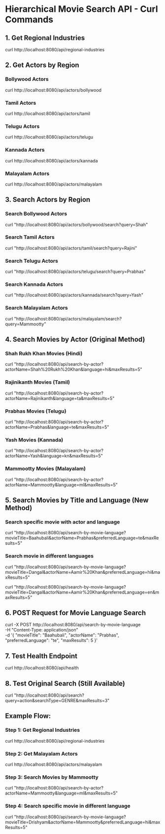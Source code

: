 # Hierarchical Movie Search API - Curl Commands

## 1. Get Regional Industries
curl http://localhost:8080/api/regional-industries

## 2. Get Actors by Region

### Bollywood Actors
curl http://localhost:8080/api/actors/bollywood

### Tamil Actors
curl http://localhost:8080/api/actors/tamil

### Telugu Actors
curl http://localhost:8080/api/actors/telugu

### Kannada Actors
curl http://localhost:8080/api/actors/kannada

### Malayalam Actors
curl http://localhost:8080/api/actors/malayalam

## 3. Search Actors by Region

### Search Bollywood Actors
curl "http://localhost:8080/api/actors/bollywood/search?query=Shah"

### Search Tamil Actors
curl "http://localhost:8080/api/actors/tamil/search?query=Rajini"

### Search Telugu Actors
curl "http://localhost:8080/api/actors/telugu/search?query=Prabhas"

### Search Kannada Actors
curl "http://localhost:8080/api/actors/kannada/search?query=Yash"

### Search Malayalam Actors
curl "http://localhost:8080/api/actors/malayalam/search?query=Mammootty"

## 4. Search Movies by Actor (Original Method)

### Shah Rukh Khan Movies (Hindi)
curl "http://localhost:8080/api/search-by-actor?actorName=Shah%20Rukh%20Khan&language=hi&maxResults=5"

### Rajinikanth Movies (Tamil)
curl "http://localhost:8080/api/search-by-actor?actorName=Rajinikanth&language=ta&maxResults=5"

### Prabhas Movies (Telugu)
curl "http://localhost:8080/api/search-by-actor?actorName=Prabhas&language=te&maxResults=5"

### Yash Movies (Kannada)
curl "http://localhost:8080/api/search-by-actor?actorName=Yash&language=kn&maxResults=5"

### Mammootty Movies (Malayalam)
curl "http://localhost:8080/api/search-by-actor?actorName=Mammootty&language=ml&maxResults=5"

## 5. Search Movies by Title and Language (New Method)

### Search specific movie with actor and language
curl "http://localhost:8080/api/search-by-movie-language?movieTitle=Baahubali&actorName=Prabhas&preferredLanguage=te&maxResults=5"

### Search movie in different languages
curl "http://localhost:8080/api/search-by-movie-language?movieTitle=Dangal&actorName=Aamir%20Khan&preferredLanguage=hi&maxResults=5"

curl "http://localhost:8080/api/search-by-movie-language?movieTitle=Dangal&actorName=Aamir%20Khan&preferredLanguage=en&maxResults=5"

## 6. POST Request for Movie Language Search
curl -X POST http://localhost:8080/api/search-by-movie-language \
  -H "Content-Type: application/json" \
  -d '{
    "movieTitle": "Baahubali",
    "actorName": "Prabhas",
    "preferredLanguage": "te",
    "maxResults": 5
  }'

## 7. Test Health Endpoint
curl http://localhost:8080/api/health

## 8. Test Original Search (Still Available)
curl "http://localhost:8080/api/search?query=action&searchType=GENRE&maxResults=3"

## Example Flow:

### Step 1: Get Regional Industries
curl http://localhost:8080/api/regional-industries

### Step 2: Get Malayalam Actors
curl http://localhost:8080/api/actors/malayalam

### Step 3: Search Movies by Mammootty
curl "http://localhost:8080/api/search-by-actor?actorName=Mammootty&language=ml&maxResults=5"

### Step 4: Search specific movie in different language
curl "http://localhost:8080/api/search-by-movie-language?movieTitle=Drishyam&actorName=Mammootty&preferredLanguage=hi&maxResults=5"
